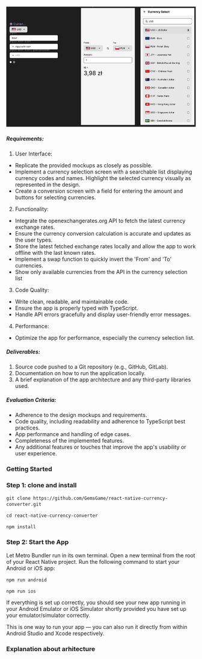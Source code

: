 ![Alt text](image.png)
##### Requirements:
1. User Interface:
* Replicate the provided mockups as closely as possible.
* Implement a currency selection screen with a searchable list displaying currency codes and
names. Highlight the selected currency visually as represented in the design.
* Create a conversion screen with a field for entering the amount and buttons for selecting
currencies.
2. Functionality:
* Integrate the openexchangerates.org API to fetch the latest currency exchange rates.
* Ensure the currency conversion calculation is accurate and updates as the user types.
* Store the latest fetched exchange rates locally and allow the app to work offline with the last
known rates.
* Implement a swap function to quickly invert the 'From' and 'To' currencies.
* Show only available currencies from the API in the currency selection list
3. Code Quality:
* Write clean, readable, and maintainable code.
* Ensure the app is properly typed with TypeScript.
* Handle API errors gracefully and display user-friendly error messages.
4. Performance:
* Optimize the app for performance, especially the currency selection list.

##### Deliverables:
1. Source code pushed to a Git repository (e.g., GitHub, GitLab).
2. Documentation on how to run the application locally.
3. A brief explanation of the app architecture and any third-party libraries used.

##### Evaluation Criteria:

* Adherence to the design mockups and requirements.
* Code quality, including readability and adherence to TypeScript best practices.
* App performance and handling of edge cases.
* Completeness of the implemented features.
* Any additional features or touches that improve the app's usability or user experience.

### Getting Started

### Step 1: clone and install

```
git clone https://github.com/GemsGame/react-native-currency-converter.git
```
```
cd react-native-currency-converter
```
```
npm install
```
### Step 2: Start the App
Let Metro Bundler run in its own terminal. Open a new terminal from the root of your React Native project. Run the following command to start your Android or iOS app:

```
npm run android
```
```
npm run ios
```

If everything is set up correctly, you should see your new app running in your Android Emulator or iOS Simulator shortly provided you have set up your emulator/simulator correctly.

This is one way to run your app — you can also run it directly from within Android Studio and Xcode respectively.


### Explanation about arhitecture

